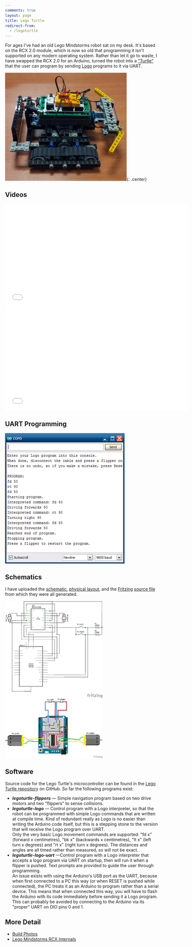 ```yaml
---
comments: true
layout: page
title: Lego Turtle
redirect-from:
  - /legoturtle
---
```


For ages I've had an old Lego Mindstorms robot sat on my desk. It's based on the RCX 2.0 module, which is now so old that programming it isn't supported on any modern operating system. Rather than let it go to waste, I have swapped the RCX 2.0 for an Arduino, turned the robot into a ["Turtle"](https://en.wikipedia.org/wiki/Turtle_%28robot%29) that the user can program by sending [Logo](https://en.wikipedia.org/wiki/Logo_programming_language) programs to it via UART.

![](/legoturtle/legoturtle.png){: .center}

## Videos

<iframe src="//player.vimeo.com/video/88391233" width="600" height="338" frameborder="0" webkitallowfullscreen mozallowfullscreen allowfullscreen></iframe> <iframe src="//player.vimeo.com/video/88480999" width="600" height="338" frameborder="0" webkitallowfullscreen mozallowfullscreen allowfullscreen></iframe>

## UART Programming

![UART Programming](/legoturtle/logo-uart-screen.png)

## Schematics

I have uploaded the <a href="/legoturtle/legoturtle_schem.png">schematic</a>, <a href="/legoturtle/legoturtle_bb.png">physical layout</a>, and the <a href="http://fritzing.org">Fritzing</a> <a href="/legoturtle/legoturtle.fzz">source file</a> from which they were all generated.

<a href="/legoturtle/legoturtle_schem.png" style="padding:0; background-color: white;"><img src="/legoturtle/legoturtle_schem.png" width="320px"/></a> <a href="/legoturtle/legoturtle_bb.png" style="padding:0; background-color: white;"><img src="/legoturtle/legoturtle_bb.png" width="320px"/></a>

## Software

Source code for the Lego Turtle's microcontroller can be found in the <a href="https://github.com/ianrenton/legoturtle">Lego Turtle repository</a> on GitHub. So far the following programs exist:

* ***legoturtle-flippers*** &mdash; Simple navigation program based on two drive motors and two "flippers" to sense collisions.
* ***legoturtle-logo*** &mdash; Control program with a Logo interpreter, so that the robot can be programmed with simple Logo commands that are written at compile time. Kind of redundant really as Logo is no easier than writing the Arduino code itself, but this is a stepping stone to the version that will receive the Logo program over UART.<br/>Only the very basic Logo movement commands are supported: "fd x" (forward x centimetres), "bk x" (backwards x centimetres), "lt x" (left turn x degrees) and "rt x" (right turn x degrees). The distances and angles are all timed rather than measured, so will not be exact.
* ***legoturtle-logo-uart*** &mdash;Control program with a Logo interpreter that accepts a logo program via UART on startup, then will run it when a flipper is pushed. Text prompts are provided to guide the user through programming.<br/>An issue exists with using the Arduino's USB port as the UART, because when first connected to a PC this way (or when RESET is pushed while connected), the PC treats it as an Arduino to program rather than a serial device. This means that when connected this way, you will have to flash the Arduino with its code immediately before sending it a Logo program. This can probably be avoided by connecting to the Arduino via its "proper" UART on DIO pins 0 and 1.

## More Detail

* [Build Photos](./lego-turtle-build-photos)
* [Lego Mindstorms RCX Internals](./lego-mindstorms-rcx-internals)
